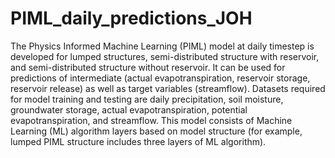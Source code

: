 # PIML_daily_predictions_JOH
The Physics Informed Machine Learning (PIML) model at daily timestep is developed for lumped structures, semi-distributed structure with reservoir, and semi-distributed structure without reservoir. It can be used for predictions of intermediate (actual evapotranspiration, reservoir storage, reservoir release) as well as target variables (streamflow). Datasets required for model training and testing are daily precipitation, soil moisture, groundwater storage, actual evapotranspiration, potential evapotranspiration, and streamflow. This model consists of Machine Learning (ML) algorithm layers based on model structure (for example, lumped PIML structure includes three layers of ML algorithm).
